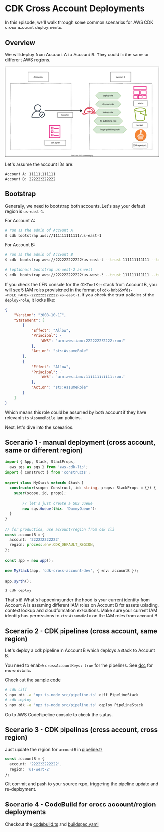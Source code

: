 # CDK Cross Account Deployments

In this episode, we'll walk through some common scenarios for AWS CDK cross account deployments.

## Overview

We will deploy from Account A to Account B. They could in the same or different AWS regions.

![](./images/main.svg)

Let's assume the account IDs are:

```
Account A: 111111111111
Account B: 222222222222
```

## Bootstrap

Generally, we need to bootstrap both accounts. Let's say your default region is `us-east-1`.

For Account A:

```sh
# run as the admin of Account A
$ cdk bootstrap aws://111111111111/us-east-1
```

For Account B:

```sh
# run as the admin of Account B
$ cdk  bootstrap aws://222222222222/us-east-1 --trust 111111111111 --trust-for-lookup 111111111111 --cloudformation-execution-policies arn:aws:iam::aws:policy/AdministratorAccess

# [optional] bootstrap us-west-2 as well
$ cdk  bootstrap aws://222222222222/us-west-2 --trust 111111111111 --trust-for-lookup 111111111111 --cloudformation-execution-policies arn:aws:iam::aws:policy/AdministratorAccess
```

If you check the CFN console for the `CDKToolKit` stack from Account B, you will see 5 IAM roles provisioned in the format of `cdk-hnb659fds-<ROLE_NAME>-222222222222-us-east-1`. If you check the trust policies of the `deploy-role`, it looks like:

```json
{
    "Version": "2008-10-17",
    "Statement": [
        {
            "Effect": "Allow",
            "Principal": {
                "AWS": "arn:aws:iam::222222222222:root"
            },
            "Action": "sts:AssumeRole"
        },
        {
            "Effect": "Allow",
            "Principal": {
                "AWS": "arn:aws:iam::111111111111:root"
            },
            "Action": "sts:AssumeRole"
        }
    ]
}
```

Which means this role could be assumed by both account if they have relevant `sts:AssumeRoile` iam policies.

Next, let's dive into the scenarios.

## Scenario 1 - manual deployment (cross account, same or different region)

```ts
import { App, Stack, StackProps, 
  aws_sqs as sqs } from 'aws-cdk-lib';
import { Construct } from 'constructs';

export class MyStack extends Stack {
  constructor(scope: Construct, id: string, props: StackProps = {}) {
    super(scope, id, props);

		// let's just create a SQS Queue
		new sqs.Queue(this, 'DummyQueue');
  }
}

// for production, use account/region from cdk cli
const accountB = {
  account: '222222222222',
  region: process.env.CDK_DEFAULT_REGION,
};

const app = new App();

new MyStack(app, 'cdk-cross-account-dev', { env: accountB });

app.synth();
```

```sh
$ cdk deploy
```

That's it! What's happening under the hood is your current identity from Account A is assuming different IAM roles on Account B for assets uplading, context lookup and cloudformation executions. Make sure your current IAM identity has permissions to `sts:AssumeRole` on the IAM roles from account B.


## Scenario 2 - CDK pipelines (cross account, same region)

Let's deploy a cdk pipeline in Account B which deploys a stack to Account B.

You need to enable `crossAccountKeys: true` for the pipelines. See [doc](https://github.com/aws/aws-cdk/tree/main/packages/aws-cdk-lib/pipelines#deploying-to-other-accounts--encrypting-the-artifact-bucket) for more details.

Check out the [sample code](./src/pipeline.ts)


```sh
# cdk diff 
$ npx cdk -a 'npx ts-node src/pipeline.ts' diff PipelineStack
# cdk deploy
$ npx cdk -a 'npx ts-node src/pipeline.ts' deploy PipelineStack
```

Go to AWS CodePipeline console to check the status.

## Scenario 3 - CDK pipelines (cross account, cross region)

Just update the region for `accountB` in [pipeline.ts](./src/pipeline.ts)

```ts
const accountB = {
  account: '222222222222',
  region: 'us-west-2'
};
```

Git commit and push to your source repo, triggering the pipeline update and re-deployment.


## Scenario 4 - CodeBuild for cross account/region deployments

Checkout the [codebuild.ts](./src/codebuild.ts) and [buildspec.yaml](./src/buildspec.yaml)

